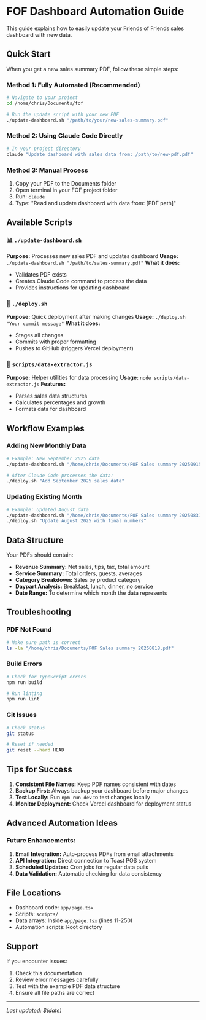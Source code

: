 # FOF Dashboard Automation Guide

This guide explains how to easily update your Friends of Friends sales dashboard with new data.

## Quick Start

When you get a new sales summary PDF, follow these simple steps:

### Method 1: Fully Automated (Recommended)
```bash
# Navigate to your project
cd /home/chris/Documents/fof

# Run the update script with your new PDF
./update-dashboard.sh "/path/to/your/new-sales-summary.pdf"
```

### Method 2: Using Claude Code Directly
```bash
# In your project directory
claude "Update dashboard with sales data from: /path/to/new-pdf.pdf"
```

### Method 3: Manual Process
1. Copy your PDF to the Documents folder
2. Open terminal in your FOF project folder
3. Run: `claude`
4. Type: "Read and update dashboard with data from: [PDF path]"

## Available Scripts

### 📊 `./update-dashboard.sh`
**Purpose:** Processes new sales PDF and updates dashboard
**Usage:** `./update-dashboard.sh "/path/to/sales-summary.pdf"`
**What it does:**
- Validates PDF exists
- Creates Claude Code command to process the data
- Provides instructions for updating dashboard

### 🚀 `./deploy.sh` 
**Purpose:** Quick deployment after making changes
**Usage:** `./deploy.sh "Your commit message"`
**What it does:**
- Stages all changes
- Commits with proper formatting
- Pushes to GitHub (triggers Vercel deployment)

### 🔧 `scripts/data-extractor.js`
**Purpose:** Helper utilities for data processing
**Usage:** `node scripts/data-extractor.js`
**Features:**
- Parses sales data structures
- Calculates percentages and growth
- Formats data for dashboard

## Workflow Examples

### Adding New Monthly Data
```bash
# Example: New September 2025 data
./update-dashboard.sh "/home/chris/Documents/FOF Sales summary 20250915.pdf"

# After Claude Code processes the data:
./deploy.sh "Add September 2025 sales data"
```

### Updating Existing Month
```bash
# Example: Updated August data
./update-dashboard.sh "/home/chris/Documents/FOF Sales summary 20250831.pdf"
./deploy.sh "Update August 2025 with final numbers"
```

## Data Structure

Your PDFs should contain:
- **Revenue Summary:** Net sales, tips, tax, total amount
- **Service Summary:** Total orders, guests, averages
- **Category Breakdown:** Sales by product category
- **Daypart Analysis:** Breakfast, lunch, dinner, no service
- **Date Range:** To determine which month the data represents

## Troubleshooting

### PDF Not Found
```bash
# Make sure path is correct
ls -la "/home/chris/Documents/FOF Sales summary 20250818.pdf"
```

### Build Errors
```bash
# Check for TypeScript errors
npm run build

# Run linting
npm run lint
```

### Git Issues
```bash
# Check status
git status

# Reset if needed
git reset --hard HEAD
```

## Tips for Success

1. **Consistent File Names:** Keep PDF names consistent with dates
2. **Backup First:** Always backup your dashboard before major changes
3. **Test Locally:** Run `npm run dev` to test changes locally
4. **Monitor Deployment:** Check Vercel dashboard for deployment status

## Advanced Automation Ideas

### Future Enhancements:
1. **Email Integration:** Auto-process PDFs from email attachments
2. **API Integration:** Direct connection to Toast POS system
3. **Scheduled Updates:** Cron jobs for regular data pulls
4. **Data Validation:** Automatic checking for data consistency

## File Locations

- Dashboard code: `app/page.tsx`
- Scripts: `scripts/`
- Data arrays: Inside `app/page.tsx` (lines 11-250)
- Automation scripts: Root directory

## Support

If you encounter issues:
1. Check this documentation
2. Review error messages carefully  
3. Test with the example PDF data structure
4. Ensure all file paths are correct

---

*Last updated: $(date)*